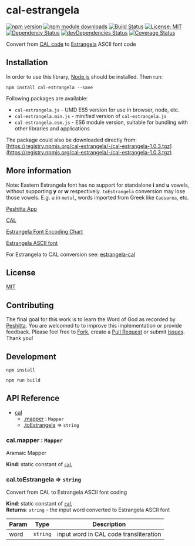 # cal-estrangela

[![npm version](https://badge.fury.io/js/cal-estrangela.svg)](https://badge.fury.io/js/cal-estrangela)
[![npm module downloads](http://img.shields.io/npm/dt/cal-estrangela.svg)](https://www.npmjs.org/package/cal-estrangela)
[![Build Status](https://travis-ci.org/peshitta/cal-estrangela.svg?branch=master)](https://travis-ci.org/peshitta/cal-estrangela)
[![License: MIT](https://img.shields.io/badge/License-MIT-yellow.svg)](https://github.com/peshitta/cal-estrangela/blob/master/LICENSE)
[![Dependency Status](https://david-dm.org/peshitta/cal-estrangela.svg)](https://david-dm.org/peshitta/cal-estrangela)
[![devDependencies Status](https://david-dm.org/peshitta/cal-estrangela/dev-status.svg)](https://david-dm.org/peshitta/cal-estrangela?type=dev)
[![Coverage Status](https://coveralls.io/repos/github/peshitta/cal-estrangela/badge.svg?branch=master)](https://coveralls.io/github/peshitta/cal-estrangela?branch=master)

Convert from [CAL code](http://cal1.cn.huc.edu/searching/fullbrowser.html) to
[Estrangela](http://www.peshitta.org/initial/standard.html) ASCII font code

## Installation

In order to use this library, [Node.js](https://nodejs.org) should be installed. 
Then run:
```
npm install cal-estrangela --save
```

Following packages are available:
* `cal-estrangela.js` - UMD ES5 version for use in browser, node, etc.
* `cal-estrangela.min.js` - minified version of `cal-estrangela.js`
* `cal-estrangela.esm.js` - ES6 module version, suitable for bundling with other 
libraries and applications

The package could also be downloaded directly from:
[https://registry.npmjs.org/cal-estrangela/-/cal-estrangela-1.0.3.tgz](https://registry.npmjs.org/cal-estrangela/-/cal-estrangela-1.0.3.tgz)

## More information

Note: Eastern Estrangela font has no support for standalone **i** and **u**
vowels, without supporting **y** or **w** respectively. `toEstrangela`
conversion may lose those vowels.
E.g. u in `metul`, words imported from Greek like `Caesarea`, etc.

[Peshitta App](https://peshitta.github.io)

[CAL](http://cal1.cn.huc.edu/searching/fullbrowser.html)

[Estrangela Font Encoding Chart](http://www.peshitta.org/initial/standard.html)

[Estrangela ASCII font](http://www.peshitta.org/initial/software.html)

For Estrangela to CAL conversion see:
[estrangela-cal](https://github.com/peshitta/estrangela-cal)

## License

[MIT](https://github.com/peshitta/cal-estrangela/blob/master/LICENSE)

## Contributing

The final goal for this work is to learn the Word of God as recorded by
[Peshitta](https://en.wikipedia.org/wiki/Peshitta).
You are welcomed to to improve this implementation or provide feedback. Please
feel free to [Fork](https://help.github.com/articles/fork-a-repo/), create a
[Pull Request](https://help.github.com/articles/about-pull-requests/) or
submit [Issues](https://github.com/peshitta/cal-estrangela/issues).
Thank you!

## Development

```
npm install
```
```
npm run build
```

## API Reference

* [cal](#module_cal)
    * [.mapper](#module_cal.mapper) : <code>Mapper</code>
    * [.toEstrangela](#module_cal.toEstrangela) ⇒ <code>string</code>

<a name="module_cal.mapper"></a>

### cal.mapper : <code>Mapper</code>
Aramaic Mapper

**Kind**: static constant of [<code>cal</code>](#module_cal)  
<a name="module_cal.toEstrangela"></a>

### cal.toEstrangela ⇒ <code>string</code>
Convert from CAL to Estrangela ASCII font coding

**Kind**: static constant of [<code>cal</code>](#module_cal)  
**Returns**: <code>string</code> - the input word converted to Estrangela ASCII font  

| Param | Type | Description |
| --- | --- | --- |
| word | <code>string</code> | input word in CAL code transliteration |

